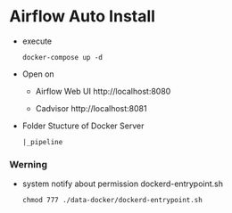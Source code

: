 # Airflow Auto Install
- execute
  ```
  docker-compose up -d
  ```
- Open on 
  - Airflow Web UI http://localhost:8080

  - Cadvisor http://localhost:8081

- Folder Stucture of Docker Server
  ```
  |_pipeline
  ```

### Werning
- system notify about permission dockerd-entrypoint.sh
  ```
  chmod 777 ./data-docker/dockerd-entrypoint.sh
  ```